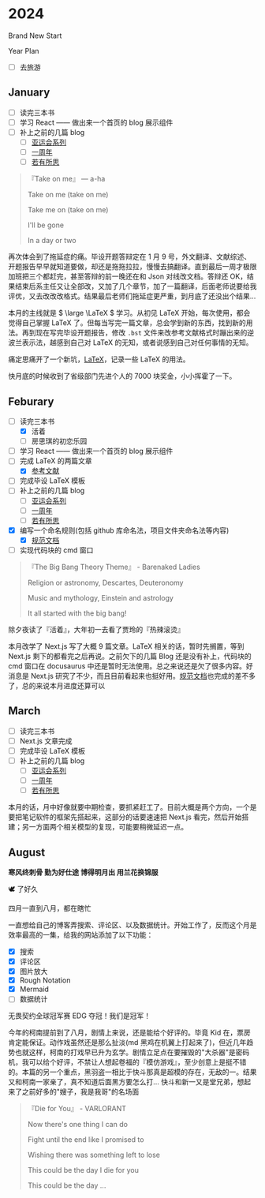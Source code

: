# 2024

Brand New Start

Year Plan

- [ ] 去旅游

## January

- [ ] 读完三本书
- [ ] 学习 React —— 做出来一个首页的 blog 展示组件
- [ ] 补上之前的几篇 blog
  - [ ] [亚运会系列](/blog/AsianGamesOpeningCeremony)
  - [ ] [一周年](/blog/1stAnniversary)
  - [ ] [若有所思](/blog/Thoughts)

> 『Take on me』 — a-ha
>
> Take on me (take on me)
>
> Take me on (take on me)
>
> I'll be gone
>
> In a day or two

再次体会到了拖延症的痛。毕设开题答辩定在 1 月 9 号，外文翻译、文献综述、开题报告早早就知道要做，却还是拖拖拉拉，慢慢去搞翻译。直到最后一周才极限加班把三个都赶完，甚至答辩的前一晚还在和 Json 对线改文档。答辩还 OK，结果结束后系主任又让全部改，又加了几个章节，加了一篇翻译，后面老师说要给我评优，又去改改改格式。结果最后老师们拖延症更严重，到月底了还没出个结果...

本月的主线就是 $ \large \LaTeX $ 学习。从初见 LaTeX 开始，每次使用，都会觉得自己掌握 LaTeX 了。但每当写完一篇文章，总会学到新的东西，找到新的用法。再到现在写完毕设开题报告，修改 `.bst` 文件来改参考文献格式时蹦出来的逆波兰表示法，越感到自己对 LaTeX 的无知，或者说感到自己对任何事情的无知。

痛定思痛开了一个新坑，[LaTeX](/docs/Latex)，记录一些 LaTeX 的用法。

快月底的时候收到了省级部门先进个人的 7000 块奖金，小小挥霍了一下。

## Feburary

- [ ] 读完三本书
  - [x] 活着
  - [ ] 房思琪的初恋乐园
- [ ] 学习 React —— 做出来一个首页的 blog 展示组件
- [ ] 完成 LaTeX 的两篇文章
  - [x] [参考文献](/docs/Latex/Reference)
- [ ] 完成毕设 LaTeX 模板
- [ ] 补上之前的几篇 blog
  - [ ] [亚运会系列](/blog/AsianGamesOpeningCeremony)
  - [ ] [一周年](/blog/1stAnniversary)
  - [ ] [若有所思](/blog/Thoughts)
- [x] 编写一个命名规则(包括 github 库命名法，项目文件夹命名法等内容)
  - [x] [规范文档](/docs/Rules)
- [ ] 实现代码块的 cmd 窗口

> 『The Big Bang Theory Theme』 - Barenaked Ladies
>
> Religion or astronomy, Descartes, Deuteronomy
>
> Music and mythology, Einstein and astrology
>
> It all started with the big bang!

除夕夜读了『活着』，大年初一去看了贾玲的『热辣滚烫』

本月改学了 Next.js 写了大概 9 篇文章。LaTeX 相关的话，暂时先搁置，等到 Next.js 剩下的都看完之后再说。之前欠下的几篇 Blog 还是没有补上，代码块的 cmd 窗口在 docusaurus 中还是暂时无法使用。总之来说还是欠了很多内容。好消息是 Next.js 研究了不少，而且目前看起来也挺好用。[规范文档](/docs/Rules)也完成的差不多了，总的来说本月进度还算可以

## March

- [ ] 读完三本书
- [ ] Next.js 文章完成
- [ ] 完成毕设 LaTeX 模板
- [ ] 补上之前的几篇 blog
  - [ ] [亚运会系列](/blog/AsianGamesOpeningCeremony)
  - [ ] [一周年](/blog/1stAnniversary)
  - [ ] [若有所思](/blog/Thoughts)

本月的话，月中好像就要中期检查，要抓紧赶工了。目前大概是两个方向，一个是要把笔记软件的框架先搭起来，这部分的话要速速把 Next.js 看完，然后开始搭建；另一方面两个相关模型的复现，可能要稍微延迟一点。

[VS ShortCut]: https://code.visualstudio.com/shortcuts/keyboard-shortcuts-windows.pdf

## August

**寒风终刺骨 勤为好仕途 博得明月出 用兰花换锦服**

🕊 了好久

四月一直到八月，都在瞎忙

一直想给自己的博客弄搜索、评论区、以及数据统计。开始工作了，反而这个月是效率最高的一集，给我的网站添加了以下功能：

- [x] 搜索
- [x] 评论区
- [x] 图片放大
- [x] Rough Notation
- [x] Mermaid
- [ ] 数据统计

无畏契约全球冠军赛 EDG 夺冠！我们是冠军！

今年的柯南提前到了八月，剧情上来说，还是能给个好评的。毕竟 Kid 在，票房肯定能保证。动作戏虽然还是那么扯淡(md 黑鸡在机翼上打起来了)，但近几年趋势也就这样，柯南的打戏早已升为玄学。剧情立足点在要摧毁的"大杀器"是密码机，我可以给个好评，不禁让人想起卷福的『模仿游戏』，至少创意上是挺不错的。本篇的另一个重点，黑羽盗一相比于快斗那真是超模的存在，无敌的一。结果又和柯南一家亲了，真不知道后面黑方要怎么打... 快斗和新一又是堂兄弟，想起来了之前好多的"嫂子，我是我哥"的名场面

> 『Die for You』 - VARLORANT
>
> Now there's one thing I can do
>
> Fight until the end like I promised to
>
> Wishing there was something left to lose
>
> This could be the day I die for you
>
> This could be the day ...
